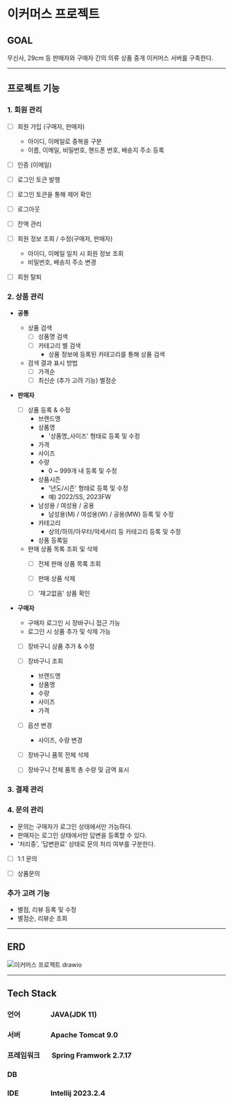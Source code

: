 # 이커머스 프로젝트

## GOAL
무신사, 29cm 등 판매자와 구매자 간의 의류 상품 중개 이커머스 서버를 구축한다.

---
## 프로젝트 기능
### 1. 회원 관리
- [ ] 회원 가입 (구매자, 판매자)
    - 아이디, 이메일로 중복을 구분
    - 이름, 이메일, 비밀번호, 핸드폰 번호, 배송지 주소 등록

- [ ] 인증 (이메일)

- [ ] 로그인 토큰 발행
- [ ] 로그인 토큰을 통해 제어 확인
- [ ] 로그아웃

- [ ] 잔액 관리

- [ ] 회원 정보 조회 / 수정(구매자, 판매자)
    - 아이디, 이메일 일치 시 회원 정보 조회
    - 비밀번호, 배송지 주소 변경

- [ ] 회원 탈퇴


### 2. 상품 관리
- **공통**
    - 상품 검색
        - [ ] 상품명 검색
        - [ ] 카테고리 별 검색
            - 상품 정보에 등록된 카테고리를 통해 상품 검색

    - 검색 결과 표시 방법
        - [ ] 가격순
        - [ ] 최신순
          (추가 고려 기능) 별점순

- **판매자**
    - [ ] 상품 등록 & 수정
        - 브랜드명
        - 상품명
            - '상품명_사이즈' 형태로 등록 및 수정
        - 가격
        - 사이즈
        - 수량
            - 0 ~ 999개 내 등록 및 수정
        - 상품시즌
            - '년도/시즌' 형태로 등록 및 수정
            - 예) 2022/SS, 2023FW
        - 남성용 / 여성용 / 공용
            - 남성용(M) / 여성용(W) / 공용(MW) 등록 및 수정
        - 카테고리
            - 상의/하의/아우터/악세서리 등 카테고리 등록 및 수정
        - 상품 등록일

    - 판매 상품 목록 조회 및 삭제
        - [ ] 전체 판매 상품 목록 조회
        - [ ] 판매 상품 삭제
        - [ ] '재고없음' 상품 확인


- **구매자**
    - 구매자 로그인 시 장바구니 접근 가능
    - 로그인 시 상품 추가 및 삭제 가능

    - [ ] 장바구니 상품 추가 & 수정
    - [ ] 장바구니 조회
        - 브랜드명
        - 상품명
        - 수량
        - 사이즈
        - 가격

    - [ ] 옵션 변경
        - 사이즈, 수량 변경

    - [ ] 장바구니 품목 전체 삭제
    - [ ] 장바구니 전체 품목 총 수량 및 금액 표시


### 3. 결제 관리

### 4. 문의 관리
- 문의는 구매자가 로그인 상태에서만 가능하다.
- 판매자는 로그인 상태에서만 답변을 등록할 수 있다.
- '처리중', '답변완료' 상태로 문의 처리 여부를 구분한다.
- [ ] 1:1 문의
- [ ] 상품문의



### 추가 고려 기능
- 별점, 리뷰 등록 및 수정
- 별점순, 리뷰순 조회


---
## ERD
![이커머스 프로젝트 drawio](https://github.com/hakdang113/zero_e-commerce/assets/127729985/5a92b718-926b-4b71-8a5c-61ac48983e7c)


---
## Tech Stack

### **언어** &nbsp;&nbsp;&nbsp;&nbsp;&nbsp;&nbsp;&nbsp;&nbsp;&nbsp;&nbsp;&nbsp;&nbsp;&nbsp;&nbsp;&nbsp;&nbsp;&nbsp;JAVA(JDK 11)

### **서버** &nbsp;&nbsp;&nbsp;&nbsp;&nbsp;&nbsp;&nbsp;&nbsp;&nbsp;&nbsp;&nbsp;&nbsp;&nbsp;&nbsp;&nbsp;&nbsp; Apache Tomcat 9.0

### **프레임워크** &nbsp;&nbsp;&nbsp;&nbsp;&nbsp;&nbsp;Spring Framwork 2.7.17

### **DB** &nbsp;&nbsp;&nbsp;&nbsp;&nbsp;&nbsp;&nbsp;&nbsp;&nbsp;&nbsp;&nbsp;&nbsp;&nbsp;&nbsp;&nbsp;&nbsp;&nbsp;&nbsp;&nbsp;

### **IDE** &nbsp;&nbsp;&nbsp;&nbsp;&nbsp;&nbsp;&nbsp;&nbsp;&nbsp;&nbsp;&nbsp;&nbsp;&nbsp;&nbsp;&nbsp;&nbsp;&nbsp;&nbsp;Intellij 2023.2.4
